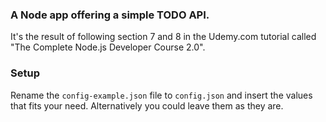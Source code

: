 ### A Node app offering a simple TODO API.

It's the result of following section 7 and 8 in the Udemy.com tutorial called "The Complete Node.js Developer Course 2.0".

### Setup
Rename the `config-example.json` file to `config.json` and insert the values that fits
your need. Alternatively you could leave them as they are.
